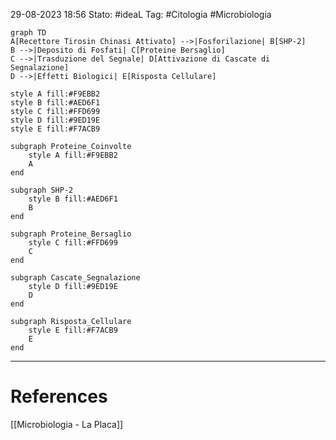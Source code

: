 29-08-2023 18:56
Stato: #ideaL
Tag: #Citologia #Microbiologia 

```mermaid 
graph TD
A[Recettore Tirosin Chinasi Attivato] -->|Fosforilazione| B[SHP-2]
B -->|Deposito di Fosfati| C[Proteine Bersaglio]
C -->|Trasduzione del Segnale| D[Attivazione di Cascate di Segnalazione]
D -->|Effetti Biologici| E[Risposta Cellulare]

style A fill:#F9EBB2
style B fill:#AED6F1
style C fill:#FFD699
style D fill:#9ED19E
style E fill:#F7ACB9

subgraph Proteine_Coinvolte
	style A fill:#F9EBB2
	A
end

subgraph SHP-2
	style B fill:#AED6F1
	B
end

subgraph Proteine_Bersaglio
	style C fill:#FFD699
	C
end

subgraph Cascate_Segnalazione
	style D fill:#9ED19E
	D
end

subgraph Risposta_Cellulare
	style E fill:#F7ACB9
	E
end

```










---
# References
[[Microbiologia - La Placa]]